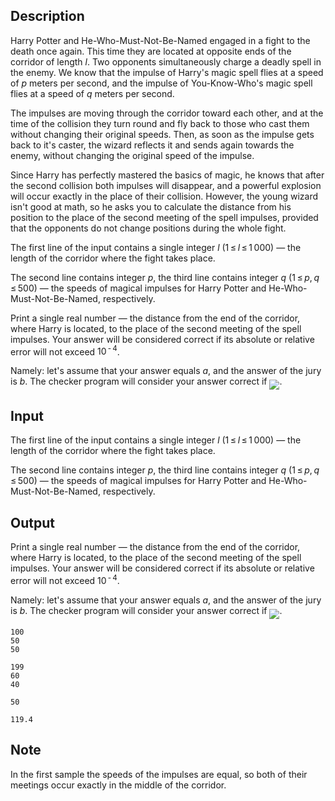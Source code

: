 ## Description

<div><p>Harry Potter and He-Who-Must-Not-Be-Named engaged in a fight to the death once again. This time they are located at opposite ends of the corridor of length <span class="tex-span"><i>l</i></span>. Two opponents simultaneously charge a deadly spell in the enemy. We know that the impulse of Harry's magic spell flies at a speed of <span class="tex-span"><i>p</i></span> meters per second, and the impulse of You-Know-Who's magic spell flies at a speed of <span class="tex-span"><i>q</i></span> meters per second.</p><p>The impulses are moving through the corridor toward each other, and at the time of the collision they turn round and fly back to those who cast them without changing their original speeds. Then, as soon as the impulse gets back to it's caster, the wizard reflects it and sends again towards the enemy, without changing the original speed of the impulse.</p><p>Since Harry has perfectly mastered the basics of magic, he knows that after the second collision both impulses will disappear, and a powerful explosion will occur exactly in the place of their collision. However, the young wizard isn't good at math, so he asks you to calculate the distance from his position to the place of the second meeting of the spell impulses, provided that the opponents do not change positions during the whole fight.</p></div><div class="input-specification"><p>The first line of the input contains a single integer <span class="tex-span"><i>l</i></span> (<span class="tex-span">1 ≤ <i>l</i> ≤ 1 000</span>)&nbsp;— the length of the corridor where the fight takes place.</p><p>The second line contains integer <span class="tex-span"><i>p</i></span>, the third line contains integer <span class="tex-span"><i>q</i></span> (<span class="tex-span">1 ≤ <i>p</i>, <i>q</i> ≤ 500</span>)&nbsp;— the speeds of magical impulses for Harry Potter and He-Who-Must-Not-Be-Named, respectively.</p></div><div class="output-specification"><p>Print a single real number&nbsp;— the distance from the end of the corridor, where Harry is located, to the place of the second meeting of the spell impulses. Your answer will be considered correct if its absolute or relative error will not exceed <span class="tex-span">10<sup class="upper-index"> - 4</sup></span>. </p><p>Namely: let's assume that your answer equals <span class="tex-span"><i>a</i></span>, and the answer of the jury is <span class="tex-span"><i>b</i></span>. The checker program will consider your answer correct if <img align="middle" class="tex-formula" src="file://KIVit1wq.png" style="max-width: 100.0%;max-height: 100.0%;">.</p></div>

## Input

<p>The first line of the input contains a single integer <span class="tex-span"><i>l</i></span> (<span class="tex-span">1 ≤ <i>l</i> ≤ 1 000</span>)&nbsp;— the length of the corridor where the fight takes place.</p><p>The second line contains integer <span class="tex-span"><i>p</i></span>, the third line contains integer <span class="tex-span"><i>q</i></span> (<span class="tex-span">1 ≤ <i>p</i>, <i>q</i> ≤ 500</span>)&nbsp;— the speeds of magical impulses for Harry Potter and He-Who-Must-Not-Be-Named, respectively.</p>

## Output

<p>Print a single real number&nbsp;— the distance from the end of the corridor, where Harry is located, to the place of the second meeting of the spell impulses. Your answer will be considered correct if its absolute or relative error will not exceed <span class="tex-span">10<sup class="upper-index"> - 4</sup></span>. </p><p>Namely: let's assume that your answer equals <span class="tex-span"><i>a</i></span>, and the answer of the jury is <span class="tex-span"><i>b</i></span>. The checker program will consider your answer correct if <img align="middle" class="tex-formula" src="file://KIVit1wq.png" style="max-width: 100.0%;max-height: 100.0%;">.</p>





```input1
100
50
50

```




```input2
199
60
40

```




```output1
50

```




```output2
119.4

```



## Note

<p>In the first sample the speeds of the impulses are equal, so both of their meetings occur exactly in the middle of the corridor.</p>
